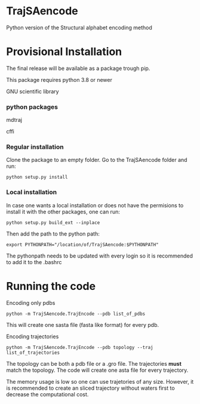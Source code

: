 # TrajSAencode
Python version of the Structural alphabet encoding method

# Provisional Installation
The final release will be available as a package trough pip.

This package requires python 3.8 or newer

GNU scientific library 
### python packages
mdtraj

cffi

### Regular installation
Clone the package to an empty folder.
Go to the TrajSAencode folder and run:
```{py}
python setup.py install
```
### Local installation
In case one wants a local installation or does not have the permisions to install it with the other packages, one can run:
```{py}
python setup.py build_ext --inplace
```
Then add the path to the python path:
```{sh}
export PYTHONPATH="/location/of/TrajSAencode:$PYTHONPATH"
```
The pythonpath needs to be updated with every login so it is recommended to add it to the .bashrc

# Running the code
Encoding only pdbs
```{py}
python -m TrajSAencode.TrajEncode --pdb list_of_pdbs
```
This will create one sasta file (fasta like format) for every pdb.

Encoding trajectories
```{py}
python -m TrajSAencode.TrajEncode --pdb topology --traj list_of_trajectories
```
The topology can be both a pdb file or a .gro file.
The trajectories **must** match the topology.
The code will create one asta file for every trajectory.

The memory usage is low so one can use trajetories of any size. However, it is recommended to create an sliced trajectory without waters first to decrease the computational cost.
